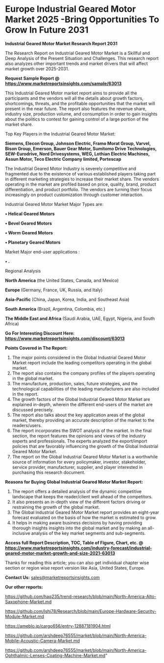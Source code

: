 # Europe Industrial Geared Motor Market 2025 -Bring Opportunities To Grow In Future 2031

<strong>Industrial Geared Motor Market Research Report 2031</strong>

The Research Report on Industrial Geared Motor Market is a Skillful and Deep Analysis of the Present Situation and Challenges. This research report also analyzes other important trends and market drivers that will affect market growth over 2025-2031.

<strong>Request Sample Report @ <a href=https://www.marketreportsinsights.com/sample/63013>https://www.marketreportsinsights.com/sample/63013</a></strong>

This Industrial Geared Motor market report aims to provide all the participants and the vendors will all the details about growth factors, shortcomings, threats, and the profitable opportunities that the market will present in the near future. The report also features the revenue share, industry size, production volume, and consumption in order to gain insights about the politics to contest for gaining control of a large portion of the market share.

Top Key Players in the Industrial Geared Motor Market:

<strong>Siemens, Elecon Group, Johnson Electric, Framo Morat Group, Varvel, Bison Group, Emerson, Bauer Gear Motor, Sumitomo Drive Technologies, SEW-Eurodrive, Nord Drivesystems, WEG, Lothian Electric Machines, Assun Motor, Teco Electric Company limited, Portescap</strong>

The Industrial Geared Motor Industry is severely competitive and fragmented due to the existence of various established players taking part in different marketing strategies to increase their market share. The vendors operating in the market are profiled based on price, quality, brand, product differentiation, and product portfolio. The vendors are turning their focus increasingly on product customization through customer interaction.

Industrial Geared Motor Market Major Types are:

<strong>• Helical Geared Motors

• Bevel Geared Motors

• Worm Geared Motors

• Planetary Geared Motors</strong>

Market Major end-user applications :

<strong>• .</strong>

Regional Analysis

</u><strong><b>North America</b></strong> (the United States, Canada, and Mexico)

<strong><b>Europe </b></strong>(Germany, France, UK, Russia, and Italy)

<strong><b>Asia-Pacific</b></strong> (China, Japan, Korea, India, and Southeast Asia)

<strong><b>South America</b></strong> (Brazil, Argentina, Colombia, etc.)

<strong><b>The Middle East and Africa</b></strong> (Saudi Arabia, UAE, Egypt, Nigeria, and South Africa)

<strong>Go For Interesting Discount Here: <a href=https://www.marketreportsinsights.com/discount/63013>https://www.marketreportsinsights.com/discount/63013</a></strong>

<strong>Points Covered in The Report:</strong>
<ol>
  <li>The major points considered in the Global Industrial Geared Motor Market report include the leading competitors operating in the global market.</li>
  <li>The report also contains the company profiles of the players operating in the global market.</li>
  <li>The manufacture, production, sales, future strategies, and the technological capabilities of the leading manufacturers are also included in the report.</li>
  <li>The growth factors of the Global Industrial Geared Motor Market are explained in-depth, wherein the different end-users of the market are discussed precisely.</li>
  <li>The report also talks about the key application areas of the global market, thereby providing an accurate description of the market to the readers/users.</li>
  <li>The report incorporates the SWOT analysis of the market. In the final section, the report features the opinions and views of the industry experts and professionals. The experts analyzed the export/import policies that are favorably influencing the growth of the Global Industrial Geared Motor Market.</li>
  <li>The report on the Global Industrial Geared Motor Market is a worthwhile source of information for every policymaker, investor, stakeholder, service provider, manufacturer, supplier, and player interested in purchasing this research document.</li>
</ol>
<strong>Reasons for Buying Global Industrial Geared Motor Market Report:</strong>

<ol>
  <li>The report offers a detailed analysis of the dynamic competitive landscape that keeps the reader/client well ahead of the competitors.</li>
  <li>It also presents an in-depth view of the different factors driving or restraining the growth of the global market.</li>
  <li>The Global Industrial Geared Motor Market report provides an eight-year forecast evaluated on the basis of how the market is estimated to grow.</li>
  <li>It helps in making aware business decisions by having providing thorough insights insights into the global market and by making an all-inclusive analysis of the key market segments and sub-segments.</li>
</ol>
<strong>Access full Report Description, TOC, Table of Figure, Chart, etc. @ <a href=https://www.marketreportsinsights.com/industry-forecast/industrial-geared-motor-market-growth-and-size-2021-63013>https://www.marketreportsinsights.com/industry-forecast/industrial-geared-motor-market-growth-and-size-2021-63013</a></strong>


Thanks for reading this article; you can also get individual chapter wise section or region wise report version like Asia, United States, Europe.

<strong>Contact Us:</strong>
sales@marketreportsinsights.com

<strong>Our other reports:</strong>

<a href=https://github.com/haq235/trend-research/blob/main/North-America-Alto-Saxophone-Market.md>https://github.com/haq235/trend-research/blob/main/North-America-Alto-Saxophone-Market.md</a>

<a href=https://github.com/Ishi78/Research/blob/main/Europe-Hardware-Security-Module-Market.md>https://github.com/Ishi78/Research/blob/main/Europe-Hardware-Security-Module-Market.md</a>

<a href=https://ameblo.jp/cargo656/entry-12887181904.html>https://ameblo.jp/cargo656/entry-12887181904.html</a>

<a href=https://github.com/arshdeep76555/market/blob/main/North-America-Mobile-Acoustic-Camera-Market.md>https://github.com/arshdeep76555/market/blob/main/North-America-Mobile-Acoustic-Camera-Market.md</a>

<a href=https://github.com/arshdeep76555/market/blob/main/North-America-Ophthalmic-Lenses-Coating-Machine-Market.md>https://github.com/arshdeep76555/market/blob/main/North-America-Ophthalmic-Lenses-Coating-Machine-Market.md</a>"
